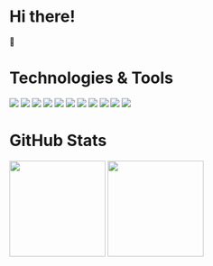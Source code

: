 <h1>Hi there!</h1> 👋

<h1>Technologies & Tools</h1>

![](https://img.shields.io/badge/Python-informational?style=flat-square&logo=Python&logoColor=ffffff&color=2a4e70)
![](https://img.shields.io/badge/Django-informational?style=flat-square&logo=django&logoColor=ffffff&color=164c34)
![](https://img.shields.io/badge/FastApi-informational?style=flat-square&logo=FastApi&logoColor=white&color=289485)
![](https://img.shields.io/badge/flask-informational?style=flat-square&logo=flask&logoColor=black&color=white)
![](https://img.shields.io/badge/PostgreSQL-informational?style=flat-square&logo=PostgreSQL&logoColor=white&color=38688e)
![](https://img.shields.io/badge/Nginx-informational?style=flat-square&logo=nginx&logoColor=009a00&color=white)
![](https://img.shields.io/badge/gunicorn-informational?style=flat-square&logo=gunicorn&logoColor=009a00&color=f7f8f2)
![](https://img.shields.io/badge/selenium-informational?style=flat-square&logo=selenium&logoColor=ffffff&color=69ba51)
![](https://img.shields.io/badge/pytest-informational?style=flat-square&logo=Pytest&logoColor=pytest&color=white)
![](https://img.shields.io/badge/docker-informational?style=flat-square&logo=Docker&logoColor=white&color=399aeb)
![](https://img.shields.io/badge/Ubuntu-informational?style=flat-square&logo=Ubuntu&logoColor=white&color=d74422)

<h1>GitHub Stats</h1>

<div align="left">
  <img height="170em" src="https://github-readme-stats.vercel.app/api?username=Ken760&layout=compact&show_icons=true&theme=white&icon_color=2a84ea&hide_border=true&bg_color=00000000&text_color=2a84ea" />
  <img height="170em" src="https://github-readme-stats.vercel.app/api/top-langs/?username=Ken760&layout=compact&theme=white&icon_color=2a84ea&hide_border=true&bg_color=00000000&text_color=2a84ea" />
</div>
